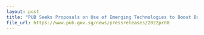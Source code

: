 ```yaml
---
layout: post
title: "PUB Seeks Proposals on Use of Emerging Technologies to Boost Data Capabilities for Development of Coastal Protection Strategies"
file_url: https://www.pub.gov.sg/news/pressreleases/2022pr08
---
```

